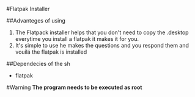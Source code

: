 #Flatpak Installer

##Advanteges of using
1. The Flatpack installer helps that you don't need to copy the .desktop everytime you install a flatpak it makes it for you.
2. It's simple to use he makes the questions and you respond them and vouilá the flatpak is installed

##Dependecies of the sh
- flatpak

#Warning
**The program needs to be executed as root**
